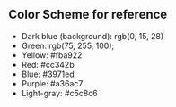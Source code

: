 
## Color Scheme for reference

- Dark blue (background): rgb(0, 15, 28)
- Green: rgb(75, 255, 100);
- Yellow: #fba922
- Red: #cc342b
- Blue: #3971ed
- Purple: #a36ac7
- Light-gray: #c5c8c6
